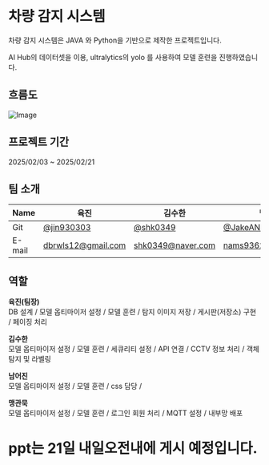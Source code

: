 # 차량 감지 시스템

차량 감지 시스템은 JAVA 와 Python을 기반으로 제작한 프로젝트입니다.

AI Hub의 데이터셋을 이용, ultralytics의 yolo 를 사용하여 모델 훈련을 진행하였습니다.


## 흐름도
![Image](https://github.com/user-attachments/assets/11821e0f-92bc-4a4c-b2fc-40c56e694638)

## 프로젝트 기간
2025/02/03 ~ 2025/02/21

## 팀 소개
|Name|육진|김수한|남어진|맹관묵|
|---| ---  |---  | ---      | ---   |
|Git|[@jin930303](https://github.com/jin930303)|[@shk0349](https://github.com/shk0349)|[@JakeANam](https://github.com/JakeANam)|[@GwanMuk](https://github.com/GwanMuk)|
|E-mail|<dbrwls12@gmail.com>|<shk0349@naver.com>|<nams93627@naver.com>|<mkm1022@naver.com>|

## 역할
**육진(팀장)**<br>
DB 설계 / 모델 옵티마이저 설정 / 모델 훈련 / 탐지 이미지 저장 / 게시판(저장소) 구현 / 페이징 처리 

**김수한**<br>
모델 옵티마이저 설정 / 모델 훈련 / 세큐리티 설정 / API 연결 / CCTV 정보 처리 / 객체 탐지 및 라벨링

**남어진**<br>
모델 옵티마이저 설정 / 모델 훈련 / css 담당 /

**맹관묵**<br>
모델 옵티마이저 설정 / 모델 훈련 / 로그인 회원 처리 / MQTT 설정 / 내부망 배포

# ppt는 21일 내일오전내에 게시 예정입니다.
